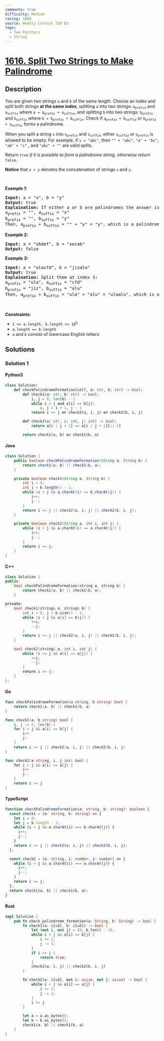 ```yaml
---
comments: true
difficulty: Medium
rating: 1868
source: Weekly Contest 210 Q3
tags:
  - Two Pointers
  - String
---
```


<!-- problem:start -->

# [1616. Split Two Strings to Make Palindrome](https://leetcode.com/problems/split-two-strings-to-make-palindrome)


## Description

<!-- description:start -->

<p>You are given two strings <code>a</code> and <code>b</code> of the same length. Choose an index and split both strings <strong>at the same index</strong>, splitting <code>a</code> into two strings: <code>a<sub>prefix</sub></code> and <code>a<sub>suffix</sub></code> where <code>a = a<sub>prefix</sub> + a<sub>suffix</sub></code>, and splitting <code>b</code> into two strings: <code>b<sub>prefix</sub></code> and <code>b<sub>suffix</sub></code> where <code>b = b<sub>prefix</sub> + b<sub>suffix</sub></code>. Check if <code>a<sub>prefix</sub> + b<sub>suffix</sub></code> or <code>b<sub>prefix</sub> + a<sub>suffix</sub></code> forms a palindrome.</p>

<p>When you split a string <code>s</code> into <code>s<sub>prefix</sub></code> and <code>s<sub>suffix</sub></code>, either <code>s<sub>suffix</sub></code> or <code>s<sub>prefix</sub></code> is allowed to be empty. For example, if <code>s = &quot;abc&quot;</code>, then <code>&quot;&quot; + &quot;abc&quot;</code>, <code>&quot;a&quot; + &quot;bc&quot;</code>, <code>&quot;ab&quot; + &quot;c&quot;</code> , and <code>&quot;abc&quot; + &quot;&quot;</code> are valid splits.</p>

<p>Return <code>true</code><em> if it is possible to form</em><em> a palindrome string, otherwise return </em><code>false</code>.</p>

<p><strong>Notice</strong> that&nbsp;<code>x + y</code> denotes the concatenation of strings <code>x</code> and <code>y</code>.</p>

<p>&nbsp;</p>
<p><strong class="example">Example 1:</strong></p>

<pre>
<strong>Input:</strong> a = &quot;x&quot;, b = &quot;y&quot;
<strong>Output:</strong> true
<strong>Explaination:</strong> If either a or b are palindromes the answer is true since you can split in the following way:
a<sub>prefix</sub> = &quot;&quot;, a<sub>suffix</sub> = &quot;x&quot;
b<sub>prefix</sub> = &quot;&quot;, b<sub>suffix</sub> = &quot;y&quot;
Then, a<sub>prefix</sub> + b<sub>suffix</sub> = &quot;&quot; + &quot;y&quot; = &quot;y&quot;, which is a palindrome.
</pre>

<p><strong class="example">Example 2:</strong></p>

<pre>
<strong>Input:</strong> a = &quot;xbdef&quot;, b = &quot;xecab&quot;
<strong>Output:</strong> false
</pre>

<p><strong class="example">Example 3:</strong></p>

<pre>
<strong>Input:</strong> a = &quot;ulacfd&quot;, b = &quot;jizalu&quot;
<strong>Output:</strong> true
<strong>Explaination:</strong> Split them at index 3:
a<sub>prefix</sub> = &quot;ula&quot;, a<sub>suffix</sub> = &quot;cfd&quot;
b<sub>prefix</sub> = &quot;jiz&quot;, b<sub>suffix</sub> = &quot;alu&quot;
Then, a<sub>prefix</sub> + b<sub>suffix</sub> = &quot;ula&quot; + &quot;alu&quot; = &quot;ulaalu&quot;, which is a palindrome.
</pre>

<p>&nbsp;</p>
<p><strong>Constraints:</strong></p>

<ul>
	<li><code>1 &lt;= a.length, b.length &lt;= 10<sup>5</sup></code></li>
	<li><code>a.length == b.length</code></li>
	<li><code>a</code> and <code>b</code> consist of lowercase English letters</li>
</ul>

<!-- description:end -->

## Solutions

<!-- solution:start -->

### Solution 1

<!-- tabs:start -->

#### Python3

```python
class Solution:
    def checkPalindromeFormation(self, a: str, b: str) -> bool:
        def check1(a: str, b: str) -> bool:
            i, j = 0, len(b) - 1
            while i < j and a[i] == b[j]:
                i, j = i + 1, j - 1
            return i >= j or check2(a, i, j) or check2(b, i, j)

        def check2(a: str, i: int, j: int) -> bool:
            return a[i : j + 1] == a[i : j + 1][::-1]

        return check1(a, b) or check1(b, a)
```

#### Java

```java
class Solution {
    public boolean checkPalindromeFormation(String a, String b) {
        return check1(a, b) || check1(b, a);
    }

    private boolean check1(String a, String b) {
        int i = 0;
        int j = b.length() - 1;
        while (i < j && a.charAt(i) == b.charAt(j)) {
            i++;
            j--;
        }
        return i >= j || check2(a, i, j) || check2(b, i, j);
    }

    private boolean check2(String a, int i, int j) {
        while (i < j && a.charAt(i) == a.charAt(j)) {
            i++;
            j--;
        }
        return i >= j;
    }
}
```

#### C++

```cpp
class Solution {
public:
    bool checkPalindromeFormation(string a, string b) {
        return check1(a, b) || check1(b, a);
    }

private:
    bool check1(string& a, string& b) {
        int i = 0, j = b.size() - 1;
        while (i < j && a[i] == b[j]) {
            ++i;
            --j;
        }
        return i >= j || check2(a, i, j) || check2(b, i, j);
    }

    bool check2(string& a, int i, int j) {
        while (i <= j && a[i] == a[j]) {
            ++i;
            --j;
        }
        return i >= j;
    }
};
```

#### Go

```go
func checkPalindromeFormation(a string, b string) bool {
	return check1(a, b) || check1(b, a)
}

func check1(a, b string) bool {
	i, j := 0, len(b)-1
	for i < j && a[i] == b[j] {
		i++
		j--
	}
	return i >= j || check2(a, i, j) || check2(b, i, j)
}

func check2(a string, i, j int) bool {
	for i < j && a[i] == a[j] {
		i++
		j--
	}
	return i >= j
}
```

#### TypeScript

```ts
function checkPalindromeFormation(a: string, b: string): boolean {
  const check1 = (a: string, b: string) => {
    let i = 0;
    let j = b.length - 1;
    while (i < j && a.charAt(i) === b.charAt(j)) {
      i++;
      j--;
    }
    return i >= j || check2(a, i, j) || check2(b, i, j);
  };

  const check2 = (a: string, i: number, j: number) => {
    while (i < j && a.charAt(i) === a.charAt(j)) {
      i++;
      j--;
    }
    return i >= j;
  };
  return check1(a, b) || check1(b, a);
}
```

#### Rust

```rust
impl Solution {
    pub fn check_palindrome_formation(a: String, b: String) -> bool {
        fn check1(a: &[u8], b: &[u8]) -> bool {
            let (mut i, mut j) = (0, b.len() - 1);
            while i < j && a[i] == b[j] {
                i += 1;
                j -= 1;
            }
            if i >= j {
                return true;
            }
            check2(a, i, j) || check2(b, i, j)
        }

        fn check2(a: &[u8], mut i: usize, mut j: usize) -> bool {
            while i < j && a[i] == a[j] {
                i += 1;
                j -= 1;
            }
            i >= j
        }

        let a = a.as_bytes();
        let b = b.as_bytes();
        check1(a, b) || check1(b, a)
    }
}
```

<!-- tabs:end -->

<!-- solution:end -->

<!-- problem:end -->
